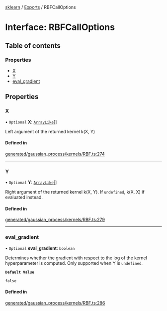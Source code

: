 [sklearn](../readme.md) / [Exports](../modules.md) / RBFCallOptions

# Interface: RBFCallOptions

## Table of contents

### Properties

- [X](RBFCallOptions.md#x)
- [Y](RBFCallOptions.md#y)
- [eval\_gradient](RBFCallOptions.md#eval_gradient)

## Properties

### X

• `Optional` **X**: [`ArrayLike`](../modules.md#arraylike)[]

Left argument of the returned kernel k(X, Y)

#### Defined in

[generated/gaussian_process/kernels/RBF.ts:274](https://github.com/transitive-bullshit/scikit-learn-ts/blob/367336a/packages/sklearn/src/generated/gaussian_process/kernels/RBF.ts#L274)

___

### Y

• `Optional` **Y**: [`ArrayLike`](../modules.md#arraylike)[]

Right argument of the returned kernel k(X, Y). If `undefined`, k(X, X) if evaluated instead.

#### Defined in

[generated/gaussian_process/kernels/RBF.ts:279](https://github.com/transitive-bullshit/scikit-learn-ts/blob/367336a/packages/sklearn/src/generated/gaussian_process/kernels/RBF.ts#L279)

___

### eval\_gradient

• `Optional` **eval\_gradient**: `boolean`

Determines whether the gradient with respect to the log of the kernel hyperparameter is computed. Only supported when Y is `undefined`.

**`Default Value`**

`false`

#### Defined in

[generated/gaussian_process/kernels/RBF.ts:286](https://github.com/transitive-bullshit/scikit-learn-ts/blob/367336a/packages/sklearn/src/generated/gaussian_process/kernels/RBF.ts#L286)
